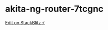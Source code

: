 # akita-ng-router-7tcgnc

[Edit on StackBlitz ⚡️](https://stackblitz.com/edit/akita-ng-router-7tcgnc)